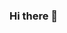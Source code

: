 ### Hi there 👋

<!--
**aryanshah19/aryanshah19** is a ✨ _special_ ✨ repository because its `README.md` (this file) appears on your GitHub profile.

Here are some ideas to get you started:

- 🔭 I’m currently working on a flutter app
- 🌱 I’m currently learning Flutter,Data Science
- 👯 I’m looking to collaborate on Flutter App development

